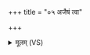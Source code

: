 +++
title = "०५ अजैषं त्वा"

+++
<details><summary>मूलम् (VS)</summary>

अजै॑षं त्वा॒ संलि॑खित॒मजै॑षमु॒त सं॒रुध॑म्। अविं॒ वृको॒ यथा॒ मथ॑दे॒वा म॑थ्नामि ते कृ॒तम् ॥
</details>